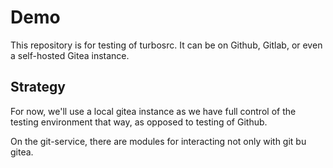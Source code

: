 # Demo

This repository is for testing of turbosrc. It can be on Github, Gitlab, or even a self-hosted Gitea instance.

## Strategy

For now, we'll use a local gitea instance as we have full control of the testing environment that way, as opposed to testing of Github.

On the git-service, there are modules for interacting not only with git bu gitea.